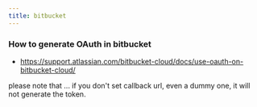 ```yaml
---
title: bitbucket
---
```


### How to generate OAuth in bitbucket 

- https://support.atlassian.com/bitbucket-cloud/docs/use-oauth-on-bitbucket-cloud/

please note that ... if you don't set callback url, even a dummy one, it will not generate the token.
